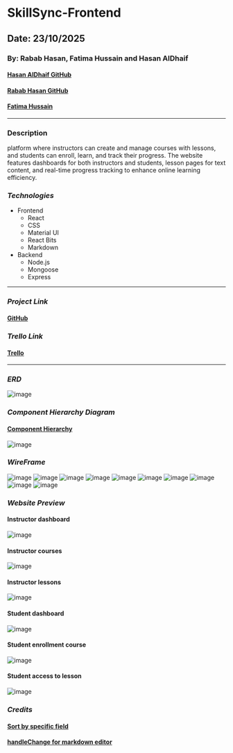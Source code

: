 # SkillSync-Frontend
## Date: 23/10/2025
### By: Rabab Hasan, Fatima Hussain and Hasan AlDhaif
#### [Hasan AlDhaif GitHub](https://github.com/izZERO)
#### [Rabab Hasan GitHub](https://github.com/Rabab-hasan177)
#### [Fatima Hussain](https://github.com/Fatema-Abdulla)
***
### Description
platform where instructors can create and manage courses with lessons, and students can enroll, learn, and track their progress. The website features dashboards for both instructors and students, lesson pages for text content, and real-time progress tracking to enhance online learning efficiency.
### ***Technologies***
* Frontend
  * React
  * CSS
  * Material UI
  * React Bits
  * Markdown
* Backend
  * Node.js
  * Mongoose
  * Express
***
### ***Project Link***
#### [GitHub]()

### ***Trello Link***
#### [Trello](https://trello.com/b/inb6ygFH/skillsync)

***
### ***ERD***
![image](./wireframes/SkillSync.png)

### ***Component Hierarchy Diagram***
#### [Component Hierarchy](https://lucid.app/lucidchart/8a1c340b-10b3-4a8e-8d7a-396e8adc6162/edit?viewport_loc=5772%2C-64%2C3303%2C1398%2C0_0&invitationId=inv_5b25a192-318f-492d-add0-3c3273b5adbb)
![image](./wireframes/CompH.png)

### ***WireFrame***
![image](./wireframes/Screenshot%20(79).png)
![image](./wireframes/Screenshot%20(80).png)
![image](./wireframes/Screenshot%20(81).png)
![image](./wireframes/Screenshot%20(82).png)
![image](./wireframes/Screenshot%20(83).png)
![image](./wireframes/Screenshot%20(84).png)
![image](./wireframes/Screenshot%20(85).png)
![image](./wireframes/Screenshot%20(86).png)
![image](./wireframes/Screenshot%20(87).png)
![image](./wireframes/Screenshot%20(89).png)


### ***Website Preview***
#### Instructor dashboard
![image](./wireframes/image1.png)
#### Instructor courses
![image](./wireframes/image2.png)
#### Instructor lessons
![image](./wireframes/image3.png)
#### Student dashboard
![image](./wireframes/image4.png)
#### Student enrollment course
![image](./wireframes/image5.png)
#### Student access to lesson
![image](./wireframes/image6.png)

### ***Credits***
#### [Sort by specific field](https://stackoverflow.com/questions/25058007/mongodb-difference-between-orderby-and-sort)
#### [handleChange for markdown editor](https://stackoverflow.com/questions/77866041/markdown-editor-updating-state-issue-react-next-js)
